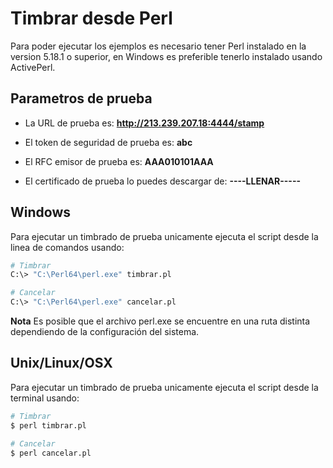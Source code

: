 # Timbrar desde Perl

Para poder ejecutar los ejemplos es necesario tener Perl instalado en la version 5.18.1 o superior, en Windows es preferible tenerlo instalado usando ActivePerl.

## Parametros de prueba

- La URL de prueba es: **http://213.239.207.18:4444/stamp**

- El token de seguridad de prueba es: **abc**

- El RFC emisor de prueba es: **AAA010101AAA**

- El certificado de prueba lo puedes descargar de: **----LLENAR-----**

## Windows
Para ejecutar un timbrado de prueba unicamente ejecuta el script desde la linea de comandos usando:

```sh
# Timbrar
C:\> "C:\Perl64\perl.exe" timbrar.pl

# Cancelar
C:\> "C:\Perl64\perl.exe" cancelar.pl
```

**Nota** Es posible que el archivo perl.exe se encuentre en una ruta distinta dependiendo de la configuración del sistema.

## Unix/Linux/OSX
Para ejecutar un timbrado de prueba unicamente ejecuta el script desde la terminal usando:

```sh
# Timbrar
$ perl timbrar.pl

# Cancelar
$ perl cancelar.pl
```